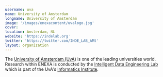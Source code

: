 ```yaml
---
username: uva
name: University of Amsterdam
longname: University of Amsterdam
image: '/images/enexacontent/uvalogo.jpg'
cover:
location: Amsterdam, NL
website: 'https://indelab.org'
twitter: 'https://twitter.com/INDE_LAB_AMS'
layout: organization
---
```


The <a href="http://uva.nl">University of Amsterdam (UvA)</a> is one of the leading universities world. Research within ENEXA is conducted by the <a href="http://indelab.org">Intelligent Data Engineering Lab</a> which is part of the UvA's <a href="http://ivi.uva.nl">Informatics Institute</a>.  